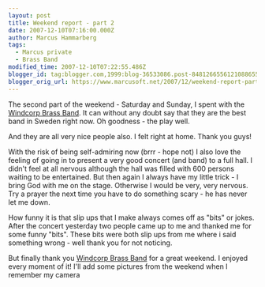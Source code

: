 ```yaml
---
layout: post
title: Weekend report - part 2
date: 2007-12-10T07:16:00.000Z
author: Marcus Hammarberg
tags:
  - Marcus private
  - Brass Band
modified_time: 2007-12-10T07:22:55.486Z
blogger_id: tag:blogger.com,1999:blog-36533086.post-8481266556121088655
blogger_orig_url: https://www.marcusoft.net/2007/12/weekend-report-part-2.html
---
```


The second part of the weekend - Saturday and Sunday, I spent with the
[Windcorp
Brass Band](http://www.windcorpbrassband.se/). It can without any doubt
say that they are the best band in Sweden right now. Oh goodness - the
play well.

And they are all very nice people also. I felt right at home. Thank you
guys!

With the risk of being self-admiring now (brrr - hope not) I also love the
feeling of going in to present a very good concert (and band) to a full
hall. I didn't feel at all nervous although the hall was filled with 600
persons waiting to be entertained. But then again I always have my
little trick - I bring God with me on the stage. Otherwise I would be
very, very nervous. Try a prayer the next time you have to do something
scary - he has never let me down.

How funny it is that slip ups that I make always comes off as "bits" or
jokes. After the concert yesterday two people came up to me and thanked
me for some funny "bits". These bits were both slip ups from me where i
said something wrong - well thank you for not noticing.

But finally thank you [Windcorp Brass
Band](http://www.windcorpbrassband.se/) for a great weekend. I enjoyed
every moment of it! I'll add some pictures from the weekend when I remember my
camera
